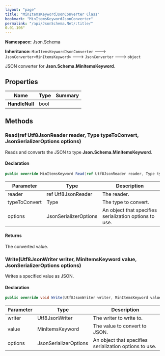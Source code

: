 ```yaml
---
layout: "page"
title: "MinItemsKeywordJsonConverter Class"
bookmark: "MinItemsKeywordJsonConverter"
permalink: "/api/JsonSchema.Net/:title/"
0.01.106"
---
```

**Namespace:** Json.Schema

**Inheritance:**
`MinItemsKeywordJsonConverter`
 🡒 
`JsonConverter<MinItemsKeyword>`
 🡒 
`JsonConverter`
 🡒 
`object`

JSON converter for **Json.Schema.MinItemsKeyword**.

## Properties

| Name | Type | Summary |
|---|---|---|
| **HandleNull** | bool |  |

## Methods

### Read(ref Utf8JsonReader reader, Type typeToConvert, JsonSerializerOptions options)

Reads and converts the JSON to type **Json.Schema.MinItemsKeyword**.

#### Declaration

```c#
public override MinItemsKeyword Read(ref Utf8JsonReader reader, Type typeToConvert, JsonSerializerOptions options)
```

| Parameter | Type | Description |
|---|---|---|
| reader | ref Utf8JsonReader | The reader. |
| typeToConvert | Type | The type to convert. |
| options | JsonSerializerOptions | An object that specifies serialization options to use. |


#### Returns

The converted value.

### Write(Utf8JsonWriter writer, MinItemsKeyword value, JsonSerializerOptions options)

Writes a specified value as JSON.

#### Declaration

```c#
public override void Write(Utf8JsonWriter writer, MinItemsKeyword value, JsonSerializerOptions options)
```

| Parameter | Type | Description |
|---|---|---|
| writer | Utf8JsonWriter | The writer to write to. |
| value | MinItemsKeyword | The value to convert to JSON. |
| options | JsonSerializerOptions | An object that specifies serialization options to use. |


